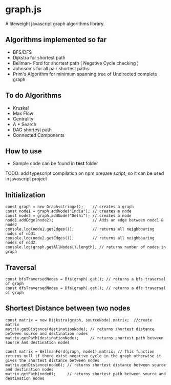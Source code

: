 graph.js
========

A liteweight javascript graph algorithms library. 

Algorithms implemented so far 
----------
* BFS/DFS
* Dijkstra for shortest path
* Bellman- Ford for shortest path ( Negative Cycle checking )
* Johnson's for all pair shortest paths
* Prim's Algorithm for minimum spanning tree of Undirected complete graph
 
To do Algorithms
----------------

* Kruskal
* Max Flow
* Centrality
* A * Search
* DAG shortest path
* Connected Components


How to use
----------
* Sample code can be found in **test** folder

TODO: add typescript compilation on npm prepare script, so it can be used in javascript project

Initialization
--------------

    const graph = new Graph<string>();    // creates a graph
    const node1 = graph.addNode("India"); // creates a node
    const node2 = graph.addNode("Delhi"); // creates a node
    node1.addEdge(node2);                 // Adds an edge between node1 & node2
    console.log(node1.getEdges());        // returns all neighbouring nodes of nod1
    console.log(node2.getEdges());        // returns all neighbouring nodes of nod2
    console.log(graph.getAllNodes().length); // returns number of nodes in graph
    
Traversal
---------

    const bfsTraversedNodes = Bfs(graph).get(); // returns a bfs traversal of graph
    const dfsTraversedNodes = Dfs(graph).get(); // returns a dfs traversal of graph
    
Shortest Distance between two nodes
------------------------------

    const matrix = new Dijkstra(graph, sourceNode).matrix;  //create matrix
    matrix.getDistance(destinationNode); // returns shortest distance between source and destination nodes
    matrix.getPath(destinationNode);     // returns shortest path between source and destination nodes

    const matrix = BellmanFord(graph, node1).matrix; // This function returns null if there exist negative cycle in the graph otherwise it gives the shortest distance between nodes
    matrix.getDistance(node6); // returns shortest distance between source and destination nodes
    matrix.getPath(node6);     // returns shortest path between source and destination nodes
